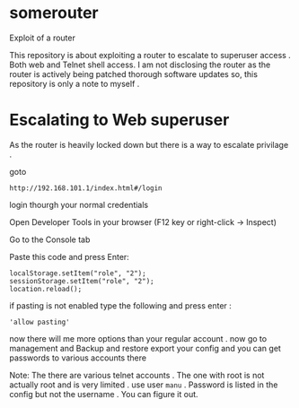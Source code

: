 # somerouter
Exploit of a router 

This repository is about exploiting a router to escalate to superuser access . Both web and Telnet shell access.
I am not disclosing the router as the router is actively being patched thorough software updates so, this repository is only a note to myself .

# Escalating to Web superuser
As the router is heavily locked down but there is a way to escalate privilage . 

goto 

``` http://192.168.101.1/index.html#/login ``` 

login thourgh your normal credentials

Open Developer Tools in your browser (F12 key or right-click → Inspect)

Go to the Console tab

Paste this code and press Enter:

```
localStorage.setItem("role", "2"); 
sessionStorage.setItem("role", "2");
location.reload();

```

 if pasting is not enabled type the following and press enter :

 ``` 'allow pasting' ```

 now there will me more options than your regular account . now go to management and Backup and restore
 export your config and you can get passwords to various accounts there

 Note: The there are various telnet accounts . The one with root is not actually root and is very limited . use user ```manu``` . Password is listed in the config but not the username . You can figure it out. 
 

